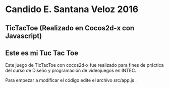 # Candido E. Santana Veloz 2016
## TicTacToe (Realizado en Cocos2d-x con Javascript)

## Este es mi Tuc Tac Toe
Este juego de TicTacToe con cocos2d-x fue realizado para fines de práctica del curso de Diseño y programación de videojuegos en INTEC.

Para empezar a modificar el código edite el archivo src/app.js .
